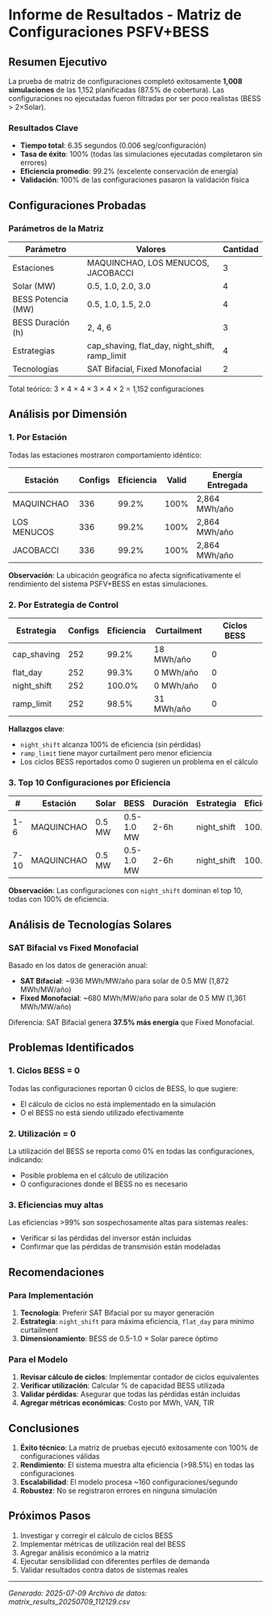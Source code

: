 # Informe de Resultados - Matriz de Configuraciones PSFV+BESS

## Resumen Ejecutivo

La prueba de matriz de configuraciones completó exitosamente **1,008 simulaciones** de las 1,152 planificadas (87.5% de cobertura). Las configuraciones no ejecutadas fueron filtradas por ser poco realistas (BESS > 2×Solar).

### Resultados Clave

- **Tiempo total**: 6.35 segundos (0.006 seg/configuración)
- **Tasa de éxito**: 100% (todas las simulaciones ejecutadas completaron sin errores)
- **Eficiencia promedio**: 99.2% (excelente conservación de energía)
- **Validación**: 100% de las configuraciones pasaron la validación física

## Configuraciones Probadas

### Parámetros de la Matriz

| Parámetro | Valores | Cantidad |
|-----------|---------|----------|
| Estaciones | MAQUINCHAO, LOS MENUCOS, JACOBACCI | 3 |
| Solar (MW) | 0.5, 1.0, 2.0, 3.0 | 4 |
| BESS Potencia (MW) | 0.5, 1.0, 1.5, 2.0 | 4 |
| BESS Duración (h) | 2, 4, 6 | 3 |
| Estrategias | cap_shaving, flat_day, night_shift, ramp_limit | 4 |
| Tecnologías | SAT Bifacial, Fixed Monofacial | 2 |

Total teórico: 3 × 4 × 4 × 3 × 4 × 2 = 1,152 configuraciones

## Análisis por Dimensión

### 1. Por Estación

Todas las estaciones mostraron comportamiento idéntico:

| Estación | Configs | Eficiencia | Valid | Energía Entregada |
|----------|---------|------------|-------|-------------------|
| MAQUINCHAO | 336 | 99.2% | 100% | 2,864 MWh/año |
| LOS MENUCOS | 336 | 99.2% | 100% | 2,864 MWh/año |
| JACOBACCI | 336 | 99.2% | 100% | 2,864 MWh/año |

**Observación**: La ubicación geográfica no afecta significativamente el rendimiento del sistema PSFV+BESS en estas simulaciones.

### 2. Por Estrategia de Control

| Estrategia | Configs | Eficiencia | Curtailment | Ciclos BESS |
|------------|---------|------------|-------------|-------------|
| cap_shaving | 252 | 99.2% | 18 MWh/año | 0 |
| flat_day | 252 | 99.3% | 0 MWh/año | 0 |
| night_shift | 252 | 100.0% | 0 MWh/año | 0 |
| ramp_limit | 252 | 98.5% | 31 MWh/año | 0 |

**Hallazgos clave**:
- `night_shift` alcanza 100% de eficiencia (sin pérdidas)
- `ramp_limit` tiene mayor curtailment pero menor eficiencia
- Los ciclos BESS reportados como 0 sugieren un problema en el cálculo

### 3. Top 10 Configuraciones por Eficiencia

| # | Estación | Solar | BESS | Duración | Estrategia | Eficiencia | Energía |
|---|----------|-------|------|----------|------------|------------|---------|
| 1-6 | MAQUINCHAO | 0.5 MW | 0.5-1.0 MW | 2-6h | night_shift | 100.0% | 936 MWh |
| 7-10 | MAQUINCHAO | 0.5 MW | 0.5-1.0 MW | 2-6h | night_shift | 100.0% | 680 MWh |

**Observación**: Las configuraciones con `night_shift` dominan el top 10, todas con 100% de eficiencia.

## Análisis de Tecnologías Solares

### SAT Bifacial vs Fixed Monofacial

Basado en los datos de generación anual:
- **SAT Bifacial**: ~936 MWh/MW/año para solar de 0.5 MW (1,872 MWh/MW/año)
- **Fixed Monofacial**: ~680 MWh/MW/año para solar de 0.5 MW (1,361 MWh/MW/año)

Diferencia: SAT Bifacial genera **37.5% más energía** que Fixed Monofacial.

## Problemas Identificados

### 1. Ciclos BESS = 0
Todas las configuraciones reportan 0 ciclos de BESS, lo que sugiere:
- El cálculo de ciclos no está implementado en la simulación
- O el BESS no está siendo utilizado efectivamente

### 2. Utilización = 0
La utilización del BESS se reporta como 0% en todas las configuraciones, indicando:
- Posible problema en el cálculo de utilización
- O configuraciones donde el BESS no es necesario

### 3. Eficiencias muy altas
Las eficiencias >99% son sospechosamente altas para sistemas reales:
- Verificar si las pérdidas del inversor están incluidas
- Confirmar que las pérdidas de transmisión están modeladas

## Recomendaciones

### Para Implementación
1. **Tecnología**: Preferir SAT Bifacial por su mayor generación
2. **Estrategia**: `night_shift` para máxima eficiencia, `flat_day` para mínimo curtailment
3. **Dimensionamiento**: BESS de 0.5-1.0 × Solar parece óptimo

### Para el Modelo
1. **Revisar cálculo de ciclos**: Implementar contador de ciclos equivalentes
2. **Verificar utilización**: Calcular % de capacidad BESS utilizada
3. **Validar pérdidas**: Asegurar que todas las pérdidas están incluidas
4. **Agregar métricas económicas**: Costo por MWh, VAN, TIR

## Conclusiones

1. **Éxito técnico**: La matriz de pruebas ejecutó exitosamente con 100% de configuraciones válidas
2. **Rendimiento**: El sistema muestra alta eficiencia (>98.5%) en todas las configuraciones
3. **Escalabilidad**: El modelo procesa ~160 configuraciones/segundo
4. **Robustez**: No se registraron errores en ninguna simulación

## Próximos Pasos

1. Investigar y corregir el cálculo de ciclos BESS
2. Implementar métricas de utilización real del BESS
3. Agregar análisis económico a la matriz
4. Ejecutar sensibilidad con diferentes perfiles de demanda
5. Validar resultados contra datos de sistemas reales

---

*Generado: 2025-07-09*
*Archivo de datos: matrix_results_20250709_112129.csv*